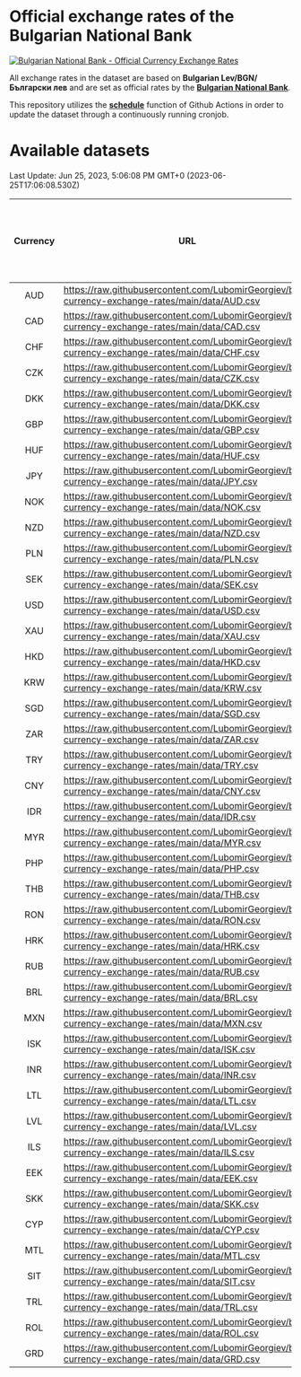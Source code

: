 # Official exchange rates of the Bulgarian National Bank

[![Bulgarian National Bank - Official Currency Exchange Rates](https://github.com/LubomirGeorgiev/bnb-currency-exchange-rates/actions/workflows/update-rates.yml/badge.svg?branch=main)](https://github.com/LubomirGeorgiev/bnb-currency-exchange-rates/actions/workflows/update-rates.yml)

All exchange rates in the dataset are based on **Bulgarian Lev/BGN/Български лев** and are set as official rates by the [**Bulgarian National Bank**](https://www.bnb.bg/Statistics/StExternalSector/StExchangeRates/StERForeignCurrencies/index.htm?toLang=_EN).

This repository utilizes the [**schedule**](https://docs.github.com/en/actions/reference/events-that-trigger-workflows) function of Github Actions in order to update the dataset through a continuously running cronjob.

# Available datasets

<!-- START LINKS (DO NOT EVER FU*ING DELETE THIS COMMENT FOR THE LOVE OF YOUR LIFE!!! IF YOU ARE CURIOS HOW IT WORKS, YOU CAN HAVE A LOOK AT ./src/updateReadme.ts) -->

Last Update: Jun 25, 2023, 5:06:08 PM GMT+0 (2023-06-25T17:06:08.530Z)

| Currency | URL                                                                                             | Number of records | Number of missing days that were filled in |
| :------: | ----------------------------------------------------------------------------------------------- | :---------------: | :----------------------------------------: |
|   AUD    | https://raw.githubusercontent.com/LubomirGeorgiev/bnb-currency-exchange-rates/main/data/AUD.csv |       8668        |                    2685                    |
|   CAD    | https://raw.githubusercontent.com/LubomirGeorgiev/bnb-currency-exchange-rates/main/data/CAD.csv |       8668        |                    2685                    |
|   CHF    | https://raw.githubusercontent.com/LubomirGeorgiev/bnb-currency-exchange-rates/main/data/CHF.csv |       8668        |                    2685                    |
|   CZK    | https://raw.githubusercontent.com/LubomirGeorgiev/bnb-currency-exchange-rates/main/data/CZK.csv |       8668        |                    2685                    |
|   DKK    | https://raw.githubusercontent.com/LubomirGeorgiev/bnb-currency-exchange-rates/main/data/DKK.csv |       8668        |                    2685                    |
|   GBP    | https://raw.githubusercontent.com/LubomirGeorgiev/bnb-currency-exchange-rates/main/data/GBP.csv |       8668        |                    2685                    |
|   HUF    | https://raw.githubusercontent.com/LubomirGeorgiev/bnb-currency-exchange-rates/main/data/HUF.csv |       8668        |                    2685                    |
|   JPY    | https://raw.githubusercontent.com/LubomirGeorgiev/bnb-currency-exchange-rates/main/data/JPY.csv |       8668        |                    2685                    |
|   NOK    | https://raw.githubusercontent.com/LubomirGeorgiev/bnb-currency-exchange-rates/main/data/NOK.csv |       8668        |                    2685                    |
|   NZD    | https://raw.githubusercontent.com/LubomirGeorgiev/bnb-currency-exchange-rates/main/data/NZD.csv |       8668        |                    2685                    |
|   PLN    | https://raw.githubusercontent.com/LubomirGeorgiev/bnb-currency-exchange-rates/main/data/PLN.csv |       8668        |                    2685                    |
|   SEK    | https://raw.githubusercontent.com/LubomirGeorgiev/bnb-currency-exchange-rates/main/data/SEK.csv |       8668        |                    2685                    |
|   USD    | https://raw.githubusercontent.com/LubomirGeorgiev/bnb-currency-exchange-rates/main/data/USD.csv |       8668        |                    2685                    |
|   XAU    | https://raw.githubusercontent.com/LubomirGeorgiev/bnb-currency-exchange-rates/main/data/XAU.csv |       8668        |                    2687                    |
|   HKD    | https://raw.githubusercontent.com/LubomirGeorgiev/bnb-currency-exchange-rates/main/data/HKD.csv |       8368        |                    2596                    |
|   KRW    | https://raw.githubusercontent.com/LubomirGeorgiev/bnb-currency-exchange-rates/main/data/KRW.csv |       8368        |                    2596                    |
|   SGD    | https://raw.githubusercontent.com/LubomirGeorgiev/bnb-currency-exchange-rates/main/data/SGD.csv |       8368        |                    2596                    |
|   ZAR    | https://raw.githubusercontent.com/LubomirGeorgiev/bnb-currency-exchange-rates/main/data/ZAR.csv |       8368        |                    2596                    |
|   TRY    | https://raw.githubusercontent.com/LubomirGeorgiev/bnb-currency-exchange-rates/main/data/TRY.csv |       6848        |                    2124                    |
|   CNY    | https://raw.githubusercontent.com/LubomirGeorgiev/bnb-currency-exchange-rates/main/data/CNY.csv |       6730        |                    2090                    |
|   IDR    | https://raw.githubusercontent.com/LubomirGeorgiev/bnb-currency-exchange-rates/main/data/IDR.csv |       6730        |                    2090                    |
|   MYR    | https://raw.githubusercontent.com/LubomirGeorgiev/bnb-currency-exchange-rates/main/data/MYR.csv |       6730        |                    2090                    |
|   PHP    | https://raw.githubusercontent.com/LubomirGeorgiev/bnb-currency-exchange-rates/main/data/PHP.csv |       6730        |                    2090                    |
|   THB    | https://raw.githubusercontent.com/LubomirGeorgiev/bnb-currency-exchange-rates/main/data/THB.csv |       6730        |                    2090                    |
|   RON    | https://raw.githubusercontent.com/LubomirGeorgiev/bnb-currency-exchange-rates/main/data/RON.csv |       6671        |                    2072                    |
|   HRK    | https://raw.githubusercontent.com/LubomirGeorgiev/bnb-currency-exchange-rates/main/data/HRK.csv |       6555        |                    2033                    |
|   RUB    | https://raw.githubusercontent.com/LubomirGeorgiev/bnb-currency-exchange-rates/main/data/RUB.csv |       6251        |                    1936                    |
|   BRL    | https://raw.githubusercontent.com/LubomirGeorgiev/bnb-currency-exchange-rates/main/data/BRL.csv |       5760        |                    1793                    |
|   MXN    | https://raw.githubusercontent.com/LubomirGeorgiev/bnb-currency-exchange-rates/main/data/MXN.csv |       5760        |                    1793                    |
|   ISK    | https://raw.githubusercontent.com/LubomirGeorgiev/bnb-currency-exchange-rates/main/data/ISK.csv |       5542        |                    1723                    |
|   INR    | https://raw.githubusercontent.com/LubomirGeorgiev/bnb-currency-exchange-rates/main/data/INR.csv |       5391        |                    1677                    |
|   LTL    | https://raw.githubusercontent.com/LubomirGeorgiev/bnb-currency-exchange-rates/main/data/LTL.csv |       5281        |                    1624                    |
|   LVL    | https://raw.githubusercontent.com/LubomirGeorgiev/bnb-currency-exchange-rates/main/data/LVL.csv |       4918        |                    1512                    |
|   ILS    | https://raw.githubusercontent.com/LubomirGeorgiev/bnb-currency-exchange-rates/main/data/ILS.csv |       4665        |                    1456                    |
|   EEK    | https://raw.githubusercontent.com/LubomirGeorgiev/bnb-currency-exchange-rates/main/data/EEK.csv |       4000        |                    1226                    |
|   SKK    | https://raw.githubusercontent.com/LubomirGeorgiev/bnb-currency-exchange-rates/main/data/SKK.csv |       2972        |                    914                     |
|   CYP    | https://raw.githubusercontent.com/LubomirGeorgiev/bnb-currency-exchange-rates/main/data/CYP.csv |       2904        |                    888                     |
|   MTL    | https://raw.githubusercontent.com/LubomirGeorgiev/bnb-currency-exchange-rates/main/data/MTL.csv |       2604        |                    799                     |
|   SIT    | https://raw.githubusercontent.com/LubomirGeorgiev/bnb-currency-exchange-rates/main/data/SIT.csv |       2543        |                    779                     |
|   TRL    | https://raw.githubusercontent.com/LubomirGeorgiev/bnb-currency-exchange-rates/main/data/TRL.csv |       1818        |                    559                     |
|   ROL    | https://raw.githubusercontent.com/LubomirGeorgiev/bnb-currency-exchange-rates/main/data/ROL.csv |       1697        |                    524                     |
|   GRD    | https://raw.githubusercontent.com/LubomirGeorgiev/bnb-currency-exchange-rates/main/data/GRD.csv |        359        |                    107                     |

<!-- END LINKS (DO NOT EVER FU*ING DELETE THIS COMMENT FOR THE LOVE OF YOUR LIFE!!! IF YOU ARE CURIOS HOW IT WORKS, YOU CAN HAVE A LOOK AT ./src/updateReadme.ts) -->
